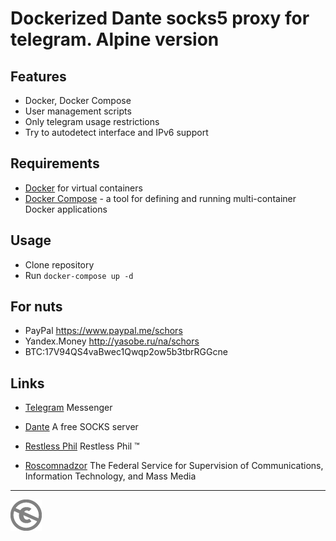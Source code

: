 Dockerized Dante socks5 proxy for telegram. Alpine version
==========================================================

Features
--------
* Docker, Docker Compose
* User management scripts
* Only telegram usage restrictions
* Try to autodetect interface and IPv6 support

Requirements
------------

* [Docker](https://www.docker.com/docker-community) for virtual containers
* [Docker Compose](https://docs.docker.com/compose/) - a tool for defining and running multi-container Docker applications

Usage
-----

* Clone repository
* Run `docker-compose up -d`

For nuts
--------

* PayPal https://www.paypal.me/schors
* Yandex.Money http://yasobe.ru/na/schors
* BTC:17V94QS4vaBwec1Qwqp2ow5b3tbrRGGcne

Links
-----

* [Telegram](https://telegram.org/)  Messenger
* [Dante](https://www.inet.no/dante/index.html) A free SOCKS server

* [Restless Phil](https://2018.schors.spb.ru) Restless Phil :tm:
* [Roscomnadzor](http://rkn.gov.ru) The Federal Service for Supervision of Communications, Information Technology, and Mass Media


---
[![UNLICENSE](noc.png)](UNLICENSE)
